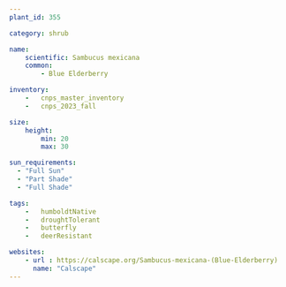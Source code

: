 ```yaml
---
plant_id: 355

category: shrub

name: 
    scientific: Sambucus mexicana 
    common:
        - Blue Elderberry

inventory: 
    -   cnps_master_inventory
    -   cnps_2023_fall

size:
    height: 
        min: 20
        max: 30

sun_requirements:
  - "Full Sun"
  - "Part Shade"
  - "Full Shade"

tags:  
    -   humboldtNative
    -   droughtTolerant
    -   butterfly
    -   deerResistant

websites:
    - url : https://calscape.org/Sambucus-mexicana-(Blue-Elderberry) 
      name: "Calscape"
---
```

